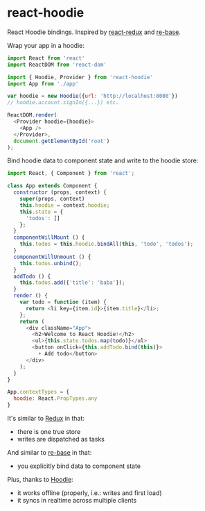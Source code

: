 
# react-hoodie

React Hoodie bindings. Inspired by [react-redux][] and [re-base][].

Wrap your app in a hoodie:

```javascript
import React from 'react'
import ReactDOM from 'react-dom'

import { Hoodie, Provider } from 'react-hoodie'
import App from './app'

var hoodie = new Hoodie({url: 'http://localhost:8080'})
// hoodie.account.signIn({...}) etc.

ReactDOM.render(
  <Provider hoodie={hoodie}>
    <App />
  </Provider>,
  document.getElementById('root')
);
```

Bind hoodie data to component state and write to the hoodie store:

```javascript
import React, { Component } from 'react';

class App extends Component {
  constructor (props, context) {
    super(props, context)
    this.hoodie = context.hoodie;
    this.state = {
      'todos': []
    };
  }
  componentWillMount () {
    this.todos = this.hoodie.bindAll(this, 'todo', 'todos');
  }
  componentWillUnmount () {
    this.todos.unbind();
  }
  addTodo () {
    this.todos.add({'title': 'baba'});
  }
  render () {
    var todo = function (item) {
      return <li key={item.id}>{item.title}</li>;
    };
    return (
      <div className="App">
        <h2>Welcome to React Hoodie!</h2>
        <ul>{this.state.todos.map(todo)}</ul>
        <button onClick={this.addTodo.bind(this)}>
          + Add todo</button>
      </div>
    );
  }
}

App.contextTypes = {
  hoodie: React.PropTypes.any
}
```

It's similar to [Redux][] in that:

* there is one true store
* writes are dispatched as tasks

And similar to [re-base][] in that:

* you explicitly bind data to component state

Plus, thanks to [Hoodie][]:

* it works offline (properly, i.e.: writes and first load)
* it syncs in realtime across multiple clients

[react-redux]: http://redux.js.org/docs/basics/UsageWithReact.html
[re-base]: https://github.com/tylermcginnis/re-base
[Redux]: http://redux.js.org/docs/introduction/ThreePrinciples.html
[Hoodie]: http://docs.hood.ie/
